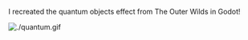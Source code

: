 I recreated the quantum objects effect from The Outer Wilds in Godot!

![./quantum.gif](./quantum.gif)
